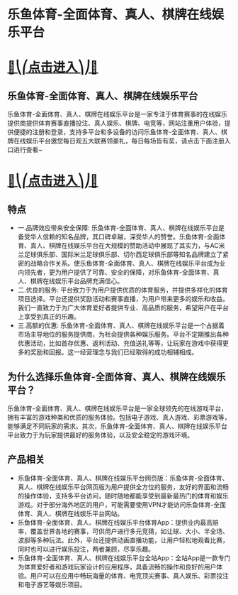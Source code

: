 # 乐鱼体育-全面体育、真人、棋牌在线娱乐平台

# [🍉⎝⎛点击进入⎞⎠🍉](https://kkdd668.cn)
## 乐鱼体育-全面体育、真人、棋牌在线娱乐平台
乐鱼体育-全面体育、真人、棋牌在线娱乐平台是一家专注于体育赛事的在线娱乐提供商提供体育赛事直播投注、真人娱乐、棋牌、电竞等，网站注重用户体验，提供便捷的注册和登录，支持多平台和多设备的访问乐鱼体育-全面体育、真人、棋牌在线娱乐平台邀您每日观五大联赛领豪礼，每日每场皆有奖，请点击下面注册入口进行查看~
# [🍉⎝⎛点击进入⎞⎠🍉](https://kkdd668.cn)

## 特点
- 一.品牌效应带来安全保障: 乐鱼体育-全面体育、真人、棋牌在线娱乐平台是备受华人信赖的知名品牌，其口碑卓越，深受华人的赞誉。乐鱼体育-全面体育、真人、棋牌在线娱乐平台在大规模的赞助活动中展现了其实力，与AC米兰足球俱乐部、国际米兰足球俱乐部、切尔西足球俱乐部等知名品牌建立了紧密的战略合作关系。使乐鱼体育-全面体育、真人、棋牌在线娱乐平台成为业内领先者，更为用户提供了可靠、安全的保障，对乐鱼体育-全面体育、真人、棋牌在线娱乐平台品牌充满信心。
- 二.优良的服务: 平台致力于为用户提供优质的体育服务，并提供多样化的体育项目选择。平台还提供奖励活动和赛事直播，为用户带来更多的娱乐和收益。我们一直致力于为广大体育爱好者提供专业、高品质的服务，希望用户在平台上享受到真正的乐趣。
- 三.高额的优惠: 乐鱼体育-全面体育、真人、棋牌在线娱乐平台是一个占据着市场主导地位的服务提供商，为社会提供各种娱乐服务。平台不定期推出各种优惠活动，比如首存优惠、返利活动、充值送礼等等，让玩家在游戏中获得更多的奖励和回报。这一经营理念与我们已经取得的成功相辅相成。

## 为什么选择乐鱼体育-全面体育、真人、棋牌在线娱乐平台？
乐鱼体育-全面体育、真人、棋牌在线娱乐平台是一家全球领先的在线游戏平台，拥有丰富的游戏种类和优质的服务体验。包括电子游戏、真人游戏、彩票游戏等，能够满足不同玩家的需求。其次，乐鱼体育-全面体育、真人、棋牌在线娱乐平台平台致力于为玩家提供最好的服务体验，以及安全稳定的游戏环境。
## 产品相关
- 乐鱼体育-全面体育、真人、棋牌在线娱乐平台网页版：乐鱼体育-全面体育、真人、棋牌在线娱乐平台网页版为用户提供全方位的服务，友好的界面和流畅的操作体验，支持多平台访问，随时随地都能享受到最新最热门的体育和娱乐游戏。对于部分海外地区的用户，可能需要使用VPN才能访问乐鱼体育-全面体育、真人、棋牌在线娱乐平台网站。
- 乐鱼体育-全面体育、真人、棋牌在线娱乐平台体育App：提供业内最高赔率，覆盖世界各地的赛事，可供用户进行多元竞猜，如让球、大小、半全场、波胆等多种玩法。此外，平台还提供动画直播功能，让用户轻松地观看比赛，同时也可以进行娱乐投注，两者兼顾，尽享乐趣。
- 乐鱼体育-全面体育、真人、棋牌在线娱乐平台全站App：全站App是一款专门为体育爱好者和游戏玩家设计的应用程序，具备流畅的操作和良好的用户体验。用户可以在应用中畅玩海量的体育、电竞顶尖赛事、真人娱乐、彩票投注和电子游艺等娱乐项目。
